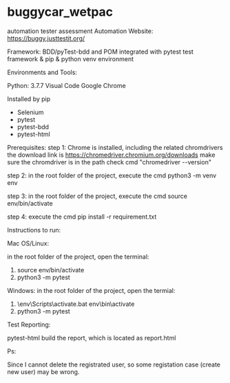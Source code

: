 # buggycar_wetpac
automation tester assessment
Automation Website: https://buggy.justtestit.org/

Framework: BDD/pyTest-bdd and POM integrated with pytest test framework & pip & python venv environment

Environments and Tools:

Python: 3.7.7
Visual Code
Google Chrome

Installed by pip
 - Selenium
 - pytest
 - pytest-bdd
 - pytest-html

Prerequisites:
step 1:
Chrome is installed, including the related chromdrivers 
the download link is https://chromedriver.chromium.org/downloads
make sure the chromdriver is in the path
check cmd "chromedriver --version"

step 2:
in the root folder of the project, execute the cmd
python3 -m venv env

step 3:
in the root folder of the project, execute the cmd
source env/bin/activate

step 4:
execute the cmd
pip install -r requirement.txt

Instructions to run:

Mac OS/Linux:

in the root folder of the project, open the terminal:
1. source env/bin/activate
2. python3 -m pytest

Windows:
in the root folder of the project, open the termial:
1. \env\Scripts\activate.bat env\bin\activate
2. python3 -m pytest


Test Reporting:

pytest-html build the report, which is located as report.html

Ps:

Since I cannot delete the registrated user, so some registation case (create new user) may be wrong.
